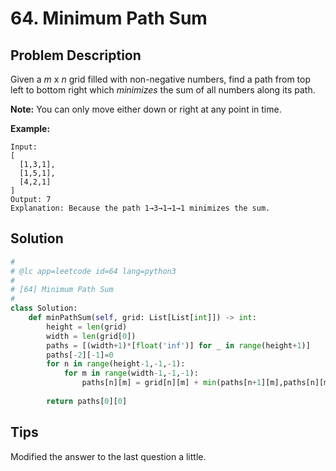 # 64. Minimum Path Sum



## Problem Description



Given a *m* x *n* grid filled with non-negative numbers, find a path from top left to bottom right which *minimizes* the sum of all numbers along its path.

**Note:** You can only move either down or right at any point in time.

**Example:**

```
Input:
[
  [1,3,1],
  [1,5,1],
  [4,2,1]
]
Output: 7
Explanation: Because the path 1→3→1→1→1 minimizes the sum.
```



## Solution



```python
#
# @lc app=leetcode id=64 lang=python3
#
# [64] Minimum Path Sum
#
class Solution:
    def minPathSum(self, grid: List[List[int]]) -> int: 
        height = len(grid)
        width = len(grid[0])
        paths = [(width+1)*[float('inf')] for _ in range(height+1)]
        paths[-2][-1]=0
        for n in range(height-1,-1,-1):
            for m in range(width-1,-1,-1):
                paths[n][m] = grid[n][m] + min(paths[n+1][m],paths[n][m+1])
        
        return paths[0][0]
```



## Tips



Modified the answer to the last question a little.